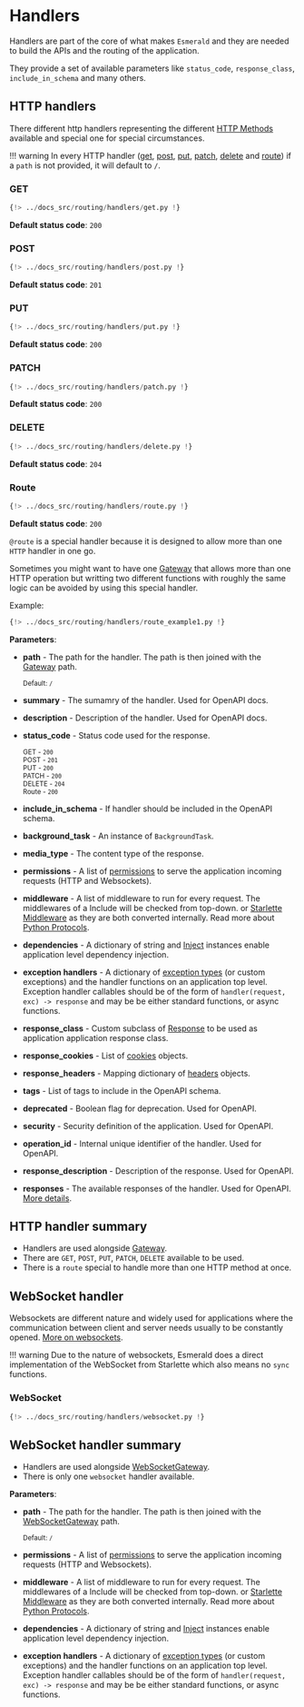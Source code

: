 # Handlers

Handlers are part of the core of what makes `Esmerald` and they are needed to build the APIs and the routing
of the application.

They provide a set of available parameters like `status_code`, `response_class`, `include_in_schema` and many others.

## HTTP handlers

There different http handlers representing the different
<a href="https://developer.mozilla.org/en-US/docs/Web/HTTP/Methods" target="_blank">HTTP Methods</a> available
and special one for special circumstances.

!!! warning
    In every HTTP handler ([get](#get), [post](#post), [put](#put), [patch](#patch), [delete](#delete) and [route](#route))
    if a `path` is not provided, it will default to `/`.

### GET

```python hl_lines="4 9 14"
{!> ../docs_src/routing/handlers/get.py !}
```

**Default status code**: `200`

### POST

```python hl_lines="11 17"
{!> ../docs_src/routing/handlers/post.py !}
```

**Default status code**: `201`

### PUT

```python hl_lines="4 9"
{!> ../docs_src/routing/handlers/put.py !}
```

**Default status code**: `200`

### PATCH

```python hl_lines="4 9"
{!> ../docs_src/routing/handlers/patch.py !}
```

**Default status code**: `200`

### DELETE

```python hl_lines="4 10"
{!> ../docs_src/routing/handlers/delete.py !}
```

**Default status code**: `204`

### Route

```python hl_lines="4 9 14 19"
{!> ../docs_src/routing/handlers/route.py !}
```

**Default status code**: `200`

`@route` is a special handler because it is designed to allow more than one `HTTP` handler in one go.

Sometimes you might want to have one [Gateway](./routes.md#gateway) that allows more than one HTTP operation but
writting two different functions with roughly the same logic can be avoided by using this special handler.

Example:

```python hl_lines="4"
{!> ../docs_src/routing/handlers/route_example1.py !}
```

**Parameters**:

* **path** - The path for the handler. The path is then joined with the [Gateway](./routes.md#gateway) path.

    <sup>Default: `/`</sup>

* **summary** - The sumamry of the handler. Used for OpenAPI docs.
* **description** - Description of the handler. Used for OpenAPI docs.
* **status_code** - Status code used for the response.

    <sup>GET - `200`</sup><br />
    <sup>POST - `201`</sup><br />
    <sup>PUT - `200`</sup><br />
    <sup>PATCH - `200`</sup><br />
    <sup>DELETE - `204`</sup><br />
    <sup>Route - `200`</sup>

* **include_in_schema** - If handler should be included in the OpenAPI schema.
* **background_task** - An instance of `BackgroundTask`.
* **media_type** - The content type of the response.
* **permissions** - A list of [permissions](../permissions.md) to serve the application incoming
requests (HTTP and Websockets).
* **middleware** - A list of middleware to run for every request. The middlewares of a Include will be checked from
top-down.
or <a href='https://www.starlette.io/middleware/' target='_blank'>Starlette Middleware</a> as they are both converted
internally. Read more about [Python Protocols](https://peps.python.org/pep-0544/).
* **dependencies** - A dictionary of string and [Inject](../dependencies.md) instances enable application level dependency
injection.
* **exception handlers** - A dictionary of [exception types](../exceptions.md) (or custom exceptions) and the handler
functions on an application top level. Exception handler callables should be of the form of
`handler(request, exc) -> response` and may be be either standard functions, or async functions.
* **response_class** - Custom subclass of [Response](../responses.md) to be used as application application response
class.
* **response_cookies** - List of [cookies](../datastructures.md) objects.
* **response_headers** - Mapping dictionary of [headers](../datastructures.md) objects.
* **tags** - List of tags to include in the OpenAPI schema.
* **deprecated** - Boolean flag for deprecation. Used for OpenAPI.
* **security** - Security definition of the application. Used for OpenAPI.
* **operation_id** - Internal unique identifier of the handler. Used for OpenAPI.
* **response_description** - Description of the response. Used for OpenAPI.
* **responses** - The available responses of the handler. Used for OpenAPI. [More details](../responses.md#openapi-responses).

## HTTP handler summary

* Handlers are used alongside [Gateway](./routes.md#gateway).
* There are `GET`, `POST`, `PUT`, `PATCH`, `DELETE` available to be used.
* There is a `route` special to handle more than one HTTP method at once.

## WebSocket handler

Websockets are different nature and widely used for applications where the communication between client and server
needs usually to be constantly opened.
<a href="https://developer.mozilla.org/en-US/docs/Web/API/WebSockets_API" target="_blank">More on websockets</a>.

!!! warning
    Due to the nature of websockets, Esmerald does a direct implementation of the WebSocket from Starlette which also
    means no `sync` functions.

### WebSocket

```python hl_lines="5 12 19 26 33"
{!> ../docs_src/routing/handlers/websocket.py !}
```

## WebSocket handler summary

* Handlers are used alongside [WebSocketGateway](./routes.md#websocketgateway).
* There is only one `websocket` handler available.

**Parameters**:

* **path** - The path for the handler. The path is then joined with the
[WebSocketGateway](./routes.md#websocketgateway) path.

    <sup>Default: `/`</sup>

* **permissions** - A list of [permissions](../permissions.md) to serve the application incoming
requests (HTTP and Websockets).
* **middleware** - A list of middleware to run for every request. The middlewares of a Include will be checked from
top-down.
or <a href='https://www.starlette.io/middleware/' target='_blank'>Starlette Middleware</a> as they are both converted
internally. Read more about [Python Protocols](https://peps.python.org/pep-0544/).
* **dependencies** - A dictionary of string and [Inject](../dependencies.md) instances enable application level dependency
injection.
* **exception handlers** - A dictionary of [exception types](../exceptions.md) (or custom exceptions) and the handler
functions on an application top level. Exception handler callables should be of the form of
`handler(request, exc) -> response` and may be be either standard functions, or async functions.
